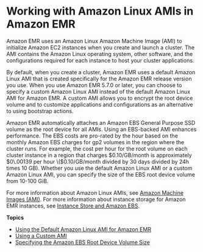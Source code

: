 # Working with Amazon Linux AMIs in Amazon EMR<a name="emr-ami"></a>

Amazon EMR uses an Amazon Linux Amazon Machine Image \(AMI\) to initialize Amazon EC2 instances when you create and launch a cluster\. The AMI contains the Amazon Linux operating system, other software, and the configurations required for each instance to host your cluster applications\.

By default, when you create a cluster, Amazon EMR uses a default Amazon Linux AMI that is created specifically for the Amazon EMR release version you use\. When you use Amazon EMR 5\.7\.0 or later, you can choose to specify a custom Amazon Linux AMI instead of the default Amazon Linux AMI for Amazon EMR\. A custom AMI allows you to encrypt the root device volume and to customize applications and configurations as an alternative to using bootstrap actions\.

Amazon EMR automatically attaches an Amazon EBS General Purpose SSD volume as the root device for all AMIs\. Using an EBS\-backed AMI enhances performance\. The EBS costs are pro\-rated by the hour based on the monthly Amazon EBS charges for gp2 volumes in the region where the cluster runs\. For example, the cost per hour for the root volume on each cluster instance in a region that charges $0\.10/GB/month is approximately $0\.00139 per hour \($0\.10/GB/month divided by 30 days divided by 24h times 10 GB\)\. Whether you use the default Amazon Linux AMI or a custom Amazon Linux AMI, you can specify the size of the EBS root device volume from 10\-100 GiB\.

For more information about Amazon Linux AMIs, see [Amazon Machine Images \(AMI\)](https://docs.aws.amazon.com/AWSEC2/latest/UserGuide/AMIs.html)\. For more information about instance storage for Amazon EMR instances, see [Instance Store and Amazon EBS](emr-plan-storage.md)\.

**Topics**
+ [Using the Default Amazon Linux AMI for Amazon EMR](emr-default-ami.md)
+ [Using a Custom AMI](emr-custom-ami.md)
+ [Specifying the Amazon EBS Root Device Volume Size](emr-custom-ami-boot-volume-size.md)